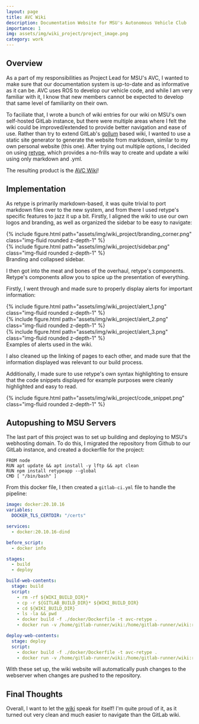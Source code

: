 ```yaml
---
layout: page
title: AVC Wiki
description: Documentation Website for MSU's Autonomous Vehicle Club
importance: 1
img: assets/img/wiki_project/project_image.png
category: work
---
```


## Overview

As a part of my responsibilities as Project Lead for MSU's AVC, I wanted to make sure that our
documentation system is up-to-date and as informative as it can be. AVC uses ROS to develop our vehicle
code, and while I am very familiar with it, I know that new members cannot be expected to develop
that same level of familiarity on their own.

To faciliate that, I wrote a bunch of wiki entries for our wiki on MSU's own self-hosted GitLab instance,
but there were multiple areas where I felt the wiki could be improved/extended to provide better
navigation and ease of use. Rather than try to extend GitLab's [gollum](https://github.com/gollum/gollum)
based wiki, I wanted to use a static site generator to generate the website from markdown, similar to my own
personal website (this one). After trying out multiple options, I decided on using [retype](https://retype.com/),
which provides a no-frills way to create and update a wiki using only markdown and .yml.

The resulting product is the [AVC Wiki](https://canvas.msu.edu/avc/wiki/)!

## Implementation

As retype is primarily markdown-based, it was quite trivial to port markdown files over to the new system,
and from there I used retype's specific features to jazz it up a bit. Firstly, I aligned the wiki to use our own logos
and branding, as well as organized the sidebar to be easy to navigate:

<div class="container">
  <div class="row">
    <div class="col-sm">
      {% include figure.html path="assets/img/wiki_project/branding_corner.png" class="img-fluid rounded z-depth-1" %}
    </div>
    <div class="col-sm">
      {% include figure.html path="assets/img/wiki_project/sidebar.png" class="img-fluid rounded z-depth-1" %}
    </div>
  </div>
</div>
<div class="caption">
  Branding and collapsed sidebar.
</div>

I then got into the meat and bones of the overhaul, retype's components. Retype's components allow you to spice up
the presentation of everything.

Firstly, I went through and made sure to properly display alerts for important information:

<div class="container">
  <div class="row">
    <div class="col-sm">
      {% include figure.html path="assets/img/wiki_project/alert_1.png" class="img-fluid rounded z-depth-1" %}
    </div>
  </div>
  <div class="row">
    <div class="col-sm">
      {% include figure.html path="assets/img/wiki_project/alert_2.png" class="img-fluid rounded z-depth-1" %}
    </div>
  </div>
  <div class="row">
    <div class="col-sm">
      {% include figure.html path="assets/img/wiki_project/alert_3.png" class="img-fluid rounded z-depth-1" %}
    </div>
  </div>
</div>
<div class="caption">
  Examples of alerts used in the wiki.
</div>

I also cleaned up the linking of pages to each other, and made sure that the information displayed was relevant to our build process.

Additionally, I made sure to use retype's own syntax highlighting to ensure that the code snippets displayed
for example purposes were cleanly highlighted and easy to read.

<div class="container">
  <div class="row">
    <div class="col-sm">
      {% include figure.html path="assets/img/wiki_project/code_snippet.png" class="img-fluid rounded z-depth-1" %}
    </div>
  </div>
</div>

## Autopushing to MSU Servers

The last part of this project was to set up building and deploying to MSU's webhosting domain. To do this,
I migrated the repository from Github to our GitLab instance, and created a dockerfile for the project:

```docker
FROM node
RUN apt update && apt install -y lftp && apt clean
RUN npm install retypeapp --global
CMD [ "/bin/bash" ]
```

From this docker file, I then created a `gitlab-ci.yml` file to handle the pipeline:

```yaml
image: docker:20.10.16
variables:
  DOCKER_TLS_CERTDIR: "/certs"

services:
  - docker:20.10.16-dind

before_script:
  - docker info

stages:
  - build
  - deploy

build-web-contents:
  stage: build
  script:
    - rm -rf ${WIKI_BUILD_DIR}*
    - cp -r ${GITLAB_BUILD_DIR}* ${WIKI_BUILD_DIR}
    - cd ${WIKI_BUILD_DIR}
    - ls -la && pwd
    - docker build -f ./docker/Dockerfile -t avc-retype .
    - docker run -v /home/gitlab-runner/wiki:/home/gitlab-runner/wiki:rw -w /home/gitlab-runner/wiki avc-retype retype build 

deploy-web-contents:
  stage: deploy
  script:
    - docker build -f ./docker/Dockerfile -t avc-retype .
    - docker run -v /home/gitlab-runner/wiki:/home/gitlab-runner/wiki:rw -w /home/gitlab-runner/wiki avc-retype lftp -c "...command body..."
```

With these set up, the wiki website will automatically push changes to the webserver when changes are pushed to the repository.

## Final Thoughts

Overall, I want to let the [wiki](https://canvas.msu.edu/avc/wiki/) speak for itself! I'm quite proud of it, as it turned out very
clean and much easier to navigate than the GitLab wiki.
